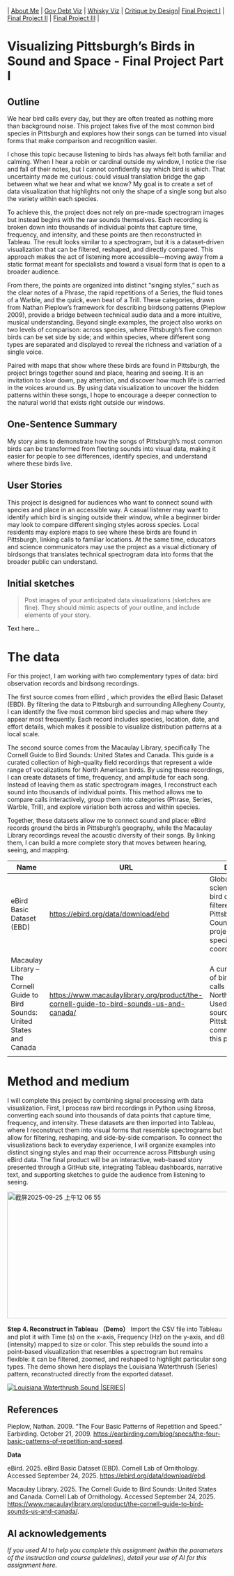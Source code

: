 | [About Me](README.md) | [Gov Debt Viz](dataviz-examples.md) | [Whisky Viz](dataviz-examples-Whisky.md) | [Critique by Design](critique-by-design.md)| [Final Project I](final-project-part-one.md) | [Final Project II](final-project-part-two.md) | [Final Project III](final-project-part-three.md) |

# Visualizing Pittsburgh’s Birds in Sound and Space - Final Project Part I 
## Outline

We hear bird calls every day, but they are often treated as nothing more than background noise. This project takes five of the most common bird species in Pittsburgh and explores how their songs can be turned into visual forms that make comparison and recognition easier.

I chose this topic because listening to birds has always felt both familiar and calming. When I hear a robin or cardinal outside my window, I notice the rise and fall of their notes, but I cannot confidently say which bird is which. That uncertainty made me curious: could visual translation bridge the gap between what we hear and what we know? My goal is to create a set of data visualization that highlights not only the shape of a single song but also the variety within each species.

To achieve this, the project does not rely on pre-made spectrogram images but instead begins with the raw sounds themselves. Each recording is broken down into thousands of individual points that capture time, frequency, and intensity, and these points are then reconstructed in Tableau. The result looks similar to a spectrogram, but it is a dataset-driven visualization that can be filtered, reshaped, and directly compared. This approach makes the act of listening more accessible—moving away from a static format meant for specialists and toward a visual form that is open to a broader audience.

From there, the points are organized into distinct “singing styles,” such as the clear notes of a Phrase, the rapid repetitions of a Series, the fluid tones of a Warble, and the quick, even beat of a Trill. These categories, drawn from Nathan Pieplow’s framework for describing birdsong patterns (Pieplow 2009), provide a bridge between technical audio data and a more intuitive, musical understanding. Beyond single examples, the project also works on two levels of comparison: across species, where Pittsburgh’s five common birds can be set side by side; and within species, where different song types are separated and displayed to reveal the richness and variation of a single voice.

Paired with maps that show where these birds are found in Pittsburgh, the project brings together sound and place, hearing and seeing. It is an invitation to slow down, pay attention, and discover how much life is carried in the voices around us. By using data visualization to uncover the hidden patterns within these songs, I hope to encourage a deeper connection to the natural world that exists right outside our windows.

## One-Sentence Summary

My story aims to demonstrate how the songs of Pittsburgh’s most common birds can be transformed from fleeting sounds into visual data, making it easier for people to see differences, identify species, and understand where these birds live.

## User Stories

This project is designed for audiences who want to connect sound with species and place in an accessible way. A casual listener may want to identify which bird is singing outside their window, while a beginner birder may look to compare different singing styles across species. Local residents may explore maps to see where these birds are found in Pittsburgh, linking calls to familiar locations. At the same time, educators and science communicators may use the project as a visual dictionary of birdsongs that translates technical spectrogram data into forms that the broader public can understand.

## Initial sketches
> Post images of your anticipated data visualizations (sketches are fine). They should mimic aspects of your outline, and include elements of your story.  

Text here...

# The data

For this project, I am working with two complementary types of data: bird observation records and birdsong recordings.

The first source comes from eBird
, which provides the eBird Basic Dataset (EBD). By filtering the data to Pittsburgh and surrounding Allegheny County, I can identify the five most common bird species and map where they appear most frequently. Each record includes species, location, date, and effort details, which makes it possible to visualize distribution patterns at a local scale.

The second source comes from the Macaulay Library, specifically The Cornell Guide to Bird Sounds: United States and Canada. This guide is a curated collection of high-quality field recordings that represent a wide range of vocalizations for North American birds. By using these recordings, I can create datasets of time, frequency, and amplitude for each song. Instead of leaving them as static spectrogram images, I reconstruct each sound into thousands of individual points. This method allows me to compare calls interactively, group them into categories (Phrase, Series, Warble, Trill), and explore variation both across and within species.

Together, these datasets allow me to connect sound and place: eBird records ground the birds in Pittsburgh’s geography, while the Macaulay Library recordings reveal the acoustic diversity of their songs. By linking them, I can build a more complete story that moves between hearing, seeing, and mapping.


| Name | URL | Description |
|------|-----|-------------|
|eBird Basic Dataset (EBD)| https://ebird.org/data/download/ebd|Global citizen-science dataset of bird observations, filtered to Pittsburgh/Allegheny County for this project. Includes species, date, and coordinates.|
|Macaulay Library – The Cornell Guide to Bird Sounds: United States and Canada|https://www.macaulaylibrary.org/product/the-cornell-guide-to-bird-sounds-us-and-canada/|A curated collection of bird songs and calls from across North America. Used as the primary source for Pittsburgh’s five common species in this project.|
|      |     |             |

# Method and medium

I will complete this project by combining signal processing with data visualization. First, I process raw bird recordings in Python using librosa, converting each sound into thousands of data points that capture time, frequency, and intensity. These datasets are then imported into Tableau, where I reconstruct them into visual forms that resemble spectrograms but allow for filtering, reshaping, and side-by-side comparison. To connect the visualizations back to everyday experience, I will organize examples into distinct singing styles and map their occurrence across Pittsburgh using eBird data. The final product will be an interactive, web-based story presented through a GitHub site, integrating Tableau dashboards, narrative text, and supporting sketches to guide the audience from listening to seeing.

<img width="1170" height="290" alt="截屏2025-09-25 上午12 06 55" src="https://github.com/user-attachments/assets/c5c4af73-084b-4293-afda-7f77456cfa48" />

**Step 4. Reconstruct in Tableau （Demo）**
Import the CSV file into Tableau and plot it with Time (s) on the x-axis, Frequency (Hz) on the y-axis, and dB (intensity) mapped to size or color. This step rebuilds the sound into a point-based visualization that resembles a spectrogram but remains flexible: it can be filtered, zoomed, and reshaped to highlight particular song types. The demo shown here displays the Louisiana Waterthrush (Series) pattern, reconstructed directly from the exported dataset.
<div class='tableauPlaceholder' id='viz1758772228338' style='position: relative'><noscript><a href='#'><img alt='Louisiana Waterthrush Sound |SERIES| ' src='https:&#47;&#47;public.tableau.com&#47;static&#47;images&#47;Lo&#47;LouisianaWaterthrushSoundSERIES&#47;Sheet1&#47;1_rss.png' style='border: none' /></a></noscript><object class='tableauViz'  style='display:none;'><param name='host_url' value='https%3A%2F%2Fpublic.tableau.com%2F' /> <param name='embed_code_version' value='3' /> <param name='site_root' value='' /><param name='name' value='LouisianaWaterthrushSoundSERIES&#47;Sheet1' /><param name='tabs' value='no' /><param name='toolbar' value='yes' /><param name='static_image' value='https:&#47;&#47;public.tableau.com&#47;static&#47;images&#47;Lo&#47;LouisianaWaterthrushSoundSERIES&#47;Sheet1&#47;1.png' /> <param name='animate_transition' value='yes' /><param name='display_static_image' value='yes' /><param name='display_spinner' value='yes' /><param name='display_overlay' value='yes' /><param name='display_count' value='yes' /><param name='language' value='zh-CN' /><param name='filter' value='publish=yes' /></object></div>                
<script type='text/javascript'>                    
  var divElement = document.getElementById('viz1758772228338');                    
  var vizElement = divElement.getElementsByTagName('object')[0];                    
  vizElement.style.width='100%';vizElement.style.height=(divElement.offsetWidth*0.75)+'px';                    
  var scriptElement = document.createElement('script');                    
  scriptElement.src = 'https://public.tableau.com/javascripts/api/viz_v1.js';                    
  vizElement.parentNode.insertBefore(scriptElement, vizElement);                
</script>

## References
Pieplow, Nathan. 2009. “The Four Basic Patterns of Repetition and Speed.” Earbirding. October 21, 2009. https://earbirding.com/blog/specs/the-four-basic-patterns-of-repetition-and-speed.

**Data**

eBird. 2025. eBird Basic Dataset (EBD). Cornell Lab of Ornithology. Accessed September 24, 2025. https://ebird.org/data/download/ebd.

Macaulay Library. 2025. The Cornell Guide to Bird Sounds: United States and Canada. Cornell Lab of Ornithology. Accessed September 24, 2025. https://www.macaulaylibrary.org/product/the-cornell-guide-to-bird-sounds-us-and-canada/.

## AI acknowledgements
_If you used AI to help you complete this assignment (within the parameters of the instruction and course guidelines), detail your use of AI for this assignment here._
